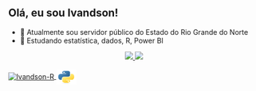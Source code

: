 ## Olá, eu sou Ivandson!



- 🔭 Atualmente sou servidor público do Estado do Rio Grande do Norte
- 🌱 Estudando estatística, dados, R, Power BI

<div align="center">
  <a href="https://github.com/ivandsonsousa">
  <img height="180em" src="https://github-readme-stats.vercel.app/api?username=ivandsonsousa&show_icons=true&theme=dark&include_all_commits=true&count_private=true"/>
  <img height="180em" src="https://github-readme-stats.vercel.app/api/top-langs/?username=ivandsonsousa&layout=compact&langs_count=7&theme=dark"/>
</div>
  
  <div style="display: inline_block"><br>
  <img align="center" alt="Ivandson-R" height="30" width="40" src="https://cdn.jsdelivr.net/gh/devicons/devicon/icons/r/r-original.svg">
  <img align="center" alt="Ivandson-Python" height="30" width="40" src="https://raw.githubusercontent.com/devicons/devicon/master/icons/python/python-original.svg">
</div>
  
  ##
